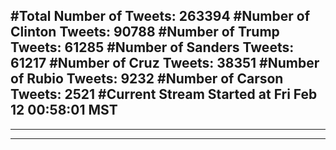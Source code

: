 #Total Number of Tweets: 263394 
#Number of Clinton Tweets: 90788
#Number of Trump Tweets: 61285
#Number of Sanders Tweets: 61217
#Number of Cruz Tweets: 38351
#Number of Rubio Tweets: 9232
#Number of Carson Tweets: 2521
#Current Stream Started at Fri Feb 12 00:58:01 MST
---
---
---

